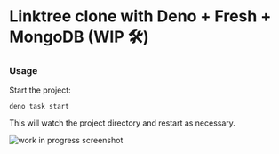 # Linktree clone with Deno + Fresh + MongoDB (WIP 🛠)

### Usage

Start the project:

```
deno task start
```

This will watch the project directory and restart as necessary.

![work in progress screenshot](https://user-images.githubusercontent.com/19251998/180615963-acaff7ad-e1c2-4a79-b58e-d4cdb1c39a1a.png)

